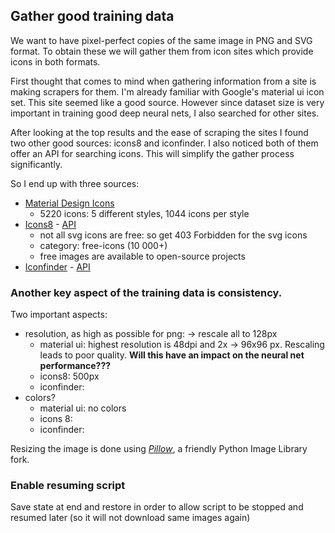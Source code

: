## Gather good training data
We want to have pixel-perfect copies of the same image in PNG and SVG format. To obtain these we will gather them from icon sites which provide icons in both formats.

First thought that comes to mind when gathering information from a site is making scrapers for them. I'm already familiar with Google's material ui icon set. This site seemed like a good source. However since dataset size is very important in training good deep neural nets, I also searched for other sites.

After looking at the top results and the ease of scraping the sites I found two other good sources: icons8 and iconfinder. I also noticed both of them offer an API for searching icons. This will simplify the gather process significantly.

So I end up with three sources:
- [Material Design Icons](https://material.io/tools/icons/)
    - 5220 icons: 5 different styles, 1044 icons per style
- [Icons8](https://icons8.com) - [API](https://icons8.docs.apiary.io/#)
	- not all svg icons are free: so get 403 Forbidden for the svg icons
	- category: free-icons (10 000+)
	- free images are available to open-source projects
- [Iconfinder](https://www.iconfinder.com/) - [API](https://www.iconfinder.com/api-solution)

### Another key aspect of the training data is consistency. 
Two important aspects:
- resolution, as high as possible for png: -> rescale all to 128px
	- material ui: highest resolution is 48dpi and 2x -> 96x96 px. Rescaling leads to poor quality. **Will this have an impact on the neural net performance???**
	- icons8: 500px
	- iconfinder: 
- colors?
	- material ui: no colors
	- icons 8:
	- iconfinder:

Resizing the image is done using *[Pillow](https://pillow.readthedocs.io/)*, a friendly Python Image Library fork.

### Enable resuming script
Save state at end and restore in order to allow script to be stopped and resumed later (so it will not download same images again)



